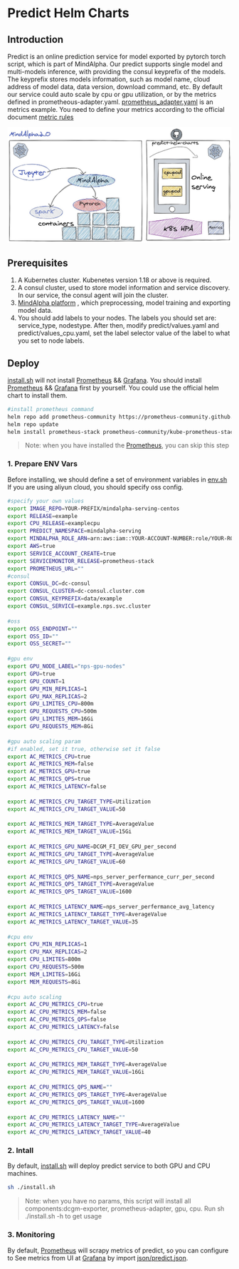 # Predict Helm Charts

## Introduction

Predict is an online prediction service for model exported by pytorch torch script, which is part of MindAlpha.
Our predict supports single model and multi-models inference, with providing the consul keyprefix of the models.
The keyprefix stores models information, such as model name, cloud address of model data, data version, download command, etc.
By default our service could auto scale by cpu or gpu utilization, or by the metrics defined in prometheous-adapter.yaml.
[prometheus_adapter.yaml](prometheus-adapter/prometheus_adapter.yaml) is an metrics example. You need to define your metrics according to the official document [metric rules](https://github.com/kubernetes-sigs/prometheus-adapter/blob/master/docs/config.md)

![MindAlpha2 Architecture](img/mindalpha2.jpg)

## Prerequisites

1. A Kubernetes cluster. Kubenetes version 1.18 or above is required.
2. A consul cluster, used to store model information and service discovery.
    In our service, the consul agent will join the cluster.
3. [MindAlpha platform](https://github.com/mindalpha/MindAlpha) , which preprocessing, model training and exporting model data. 
4. You should add labels to your nodes.  The labels you should set are: service_type, nodestype. After then, modify predict/values.yaml and predict/values_cpu.yaml, set the label selector value of the label to what you set to node labels.


## Deploy

[install.sh](install.sh) will not install [Prometheus](https://prometheus.io/) && [Grafana](https://grafana.com/).
You should install [Prometheus](https://prometheus.io/) && [Grafana](https://grafana.com/) first by yourself. You could use the official helm chart to install them.

```bash
#install prometheus command
helm repo add prometheus-community https://prometheus-community.github.io/helm-charts
helm repo update
helm install prometheus-stack prometheus-community/kube-prometheus-stack
```
>Note: when you have installed the [Prometheus](https://prometheus.io/), you can skip this step

### 1. Prepare ENV Vars

Before installing, we should define a set of environment variables in [env.sh](env.sh)
If you are using aliyun cloud, you should specify oss config.

```bash
#specify your own values
export IMAGE_REPO=YOUR-PREFIX/mindalpha-serving-centos
export RELEASE=example
export CPU_RELEASE=examplecpu
export PREDICT_NAMESPACE=mindalpha-serving
export MINDALPHA_ROLE_ARN=arn:aws:iam::YOUR-ACCOUNT-NUMBER:role/YOUR-ROLE-NAME
export AWS=true
export SERVICE_ACCOUNT_CREATE=true
export SERVICEMONITOR_RELEASE=prometheus-stack
export PROMETHEUS_URL=""
#consul
export CONSUL_DC=dc-consul
export CONSUL_CLUSTER=dc-consul.cluster.com
export CONSUL_KEYPREFIX=data/example
export CONSUL_SERVICE=example.nps.svc.cluster

#oss
export OSS_ENDPOINT=""
export OSS_ID=""
export OSS_SECRET=""

#gpu env
export GPU_NODE_LABEL="nps-gpu-nodes"
export GPU=true
export GPU_COUNT=1
export GPU_MIN_REPLICAS=1
export GPU_MAX_REPLICAS=2
export GPU_LIMITES_CPU=800m
export GPU_REQUESTS_CPU=500m
export GPU_LIMITES_MEM=16Gi
export GPU_REQUESTS_MEM=8Gi

#gpu auto scaling param
#if enabled, set it true, otherwise set it false
export AC_METRICS_CPU=true
export AC_METRICS_MEM=false
export AC_METRICS_GPU=true
export AC_METRICS_QPS=true
export AC_METRICS_LATENCY=false

export AC_METRICS_CPU_TARGET_TYPE=Utilization
export AC_METRICS_CPU_TARGET_VALUE=50

export AC_METRICS_MEM_TARGET_TYPE=AverageValue
export AC_METRICS_MEM_TARGET_VALUE=15Gi

export AC_METRICS_GPU_NAME=DCGM_FI_DEV_GPU_per_second
export AC_METRICS_GPU_TARGET_TYPE=AverageValue
export AC_METRICS_GPU_TARGET_VALUE=60

export AC_METRICS_QPS_NAME=nps_server_perfermance_curr_per_second
export AC_METRICS_QPS_TARGET_TYPE=AverageValue
export AC_METRICS_QPS_TARGET_VALUE=1600

export AC_METRICS_LATENCY_NAME=nps_server_perfermance_avg_latency
export AC_METRICS_LATENCY_TARGET_TYPE=AverageValue
export AC_METRICS_LATENCY_TARGET_VALUE=35

#cpu env
export CPU_MIN_REPLICAS=1
export CPU_MAX_REPLICAS=2
export CPU_LIMITES=800m
export CPU_REQUESTS=500m
export MEM_LIMITES=16Gi
export MEM_REQUESTS=8Gi

#cpu auto scaling
export AC_CPU_METRICS_CPU=true
export AC_CPU_METRICS_MEM=false
export AC_CPU_METRICS_QPS=false
export AC_CPU_METRICS_LATENCY=false

export AC_CPU_METRICS_CPU_TARGET_TYPE=Utilization
export AC_CPU_METRICS_CPU_TARGET_VALUE=50

export AC_CPU_METRICS_MEM_TARGET_TYPE=AverageValue
export AC_CPU_METRICS_MEM_TARGET_VALUE=16Gi

export AC_CPU_METRICS_QPS_NAME=""
export AC_CPU_METRICS_QPS_TARGET_TYPE=AverageValue
export AC_CPU_METRICS_QPS_TARGET_VALUE=1600

export AC_CPU_METRICS_LATENCY_NAME=""
export AC_CPU_METRICS_LATENCY_TARGET_TYPE=AverageValue
export AC_CPU_METRICS_LATENCY_TARGET_VALUE=40
```

### 2. Intall

By default, [install.sh](install.sh) will deploy predict service to both GPU and CPU machines.
```bash
sh ./install.sh
```
>Note: when you have no params, this script will install all components:dcgm-exporter, prometheus-adapter, gpu, cpu.
    Run sh ./install.sh -h to get usage

### 3. Monitoring

By default, [Prometheus](https://prometheus.io/) will scrapy metrics of predict, so you can configure to See metrics from UI at [Grafana](https://grafana.com/) by import [json/predict.json](json/predict.json).
